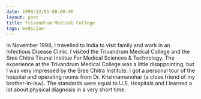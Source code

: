 ```yaml
---
date: 1998/12/01 00:00:00
layout: post
title: Trivandrum Medical College
tags: medicine
---
```


In November 1998, I travelled to India to visit family and work in an
Infectious Disease Clinic.  I visited the Trivandrum Medical College and
the Sree Chitra Tirunal Institue For Medical Sciences & Technology. The
experience at the Trivandrum Medical College was a little disappointing,
but I was very impressed by the Sree Chitra Institute. I got a personal
tour of the hospital and operating rooms from Dr. Krishnamanohar (a close
friend of my brother-in-law). The standards were equal to U.S. Hospitals
and I learned a lot about physical diagnosis in a very short time.
